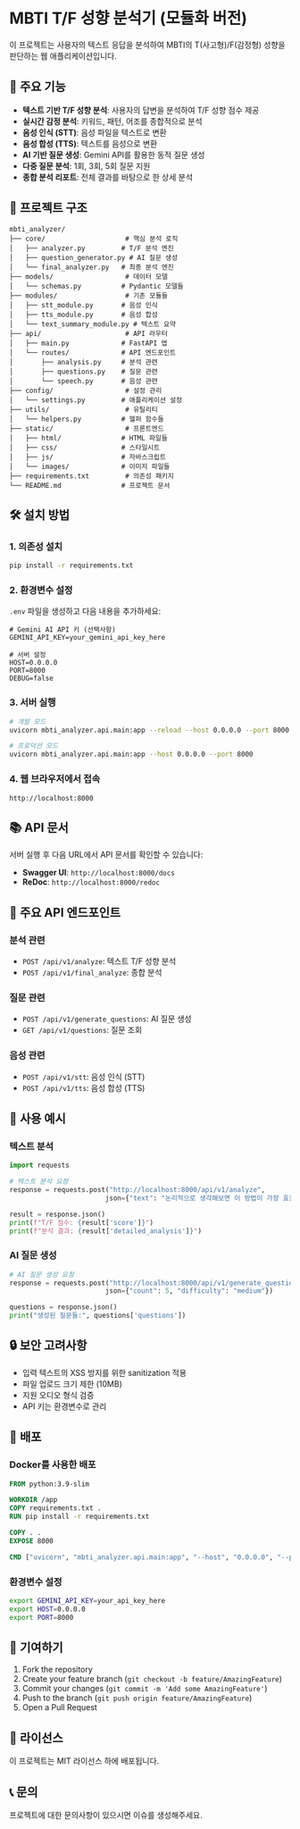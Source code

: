 # MBTI T/F 성향 분석기 (모듈화 버전)

이 프로젝트는 사용자의 텍스트 응답을 분석하여 MBTI의 T(사고형)/F(감정형) 성향을 판단하는 웹 애플리케이션입니다.

## 🚀 주요 기능

- **텍스트 기반 T/F 성향 분석**: 사용자의 답변을 분석하여 T/F 성향 점수 제공
- **실시간 감정 분석**: 키워드, 패턴, 어조를 종합적으로 분석
- **음성 인식 (STT)**: 음성 파일을 텍스트로 변환
- **음성 합성 (TTS)**: 텍스트를 음성으로 변환
- **AI 기반 질문 생성**: Gemini API를 활용한 동적 질문 생성
- **다중 질문 분석**: 1회, 3회, 5회 질문 지원
- **종합 분석 리포트**: 전체 결과를 바탕으로 한 상세 분석

## 📁 프로젝트 구조

```
mbti_analyzer/
├── core/                    # 핵심 분석 로직
│   ├── analyzer.py         # T/F 분석 엔진
│   ├── question_generator.py # AI 질문 생성
│   └── final_analyzer.py   # 최종 분석 엔진
├── models/                  # 데이터 모델
│   └── schemas.py          # Pydantic 모델들
├── modules/                 # 기존 모듈들
│   ├── stt_module.py       # 음성 인식
│   ├── tts_module.py       # 음성 합성
│   └── text_summary_module.py # 텍스트 요약
├── api/                     # API 라우터
│   ├── main.py             # FastAPI 앱
│   └── routes/             # API 엔드포인트
│       ├── analysis.py     # 분석 관련
│       ├── questions.py    # 질문 관련
│       └── speech.py       # 음성 관련
├── config/                  # 설정 관리
│   └── settings.py         # 애플리케이션 설정
├── utils/                   # 유틸리티
│   └── helpers.py          # 헬퍼 함수들
├── static/                  # 프론트엔드
│   ├── html/               # HTML 파일들
│   ├── css/                # 스타일시트
│   ├── js/                 # 자바스크립트
│   └── images/             # 이미지 파일들
├── requirements.txt         # 의존성 패키지
└── README.md               # 프로젝트 문서
```

## 🛠️ 설치 방법

### 1. 의존성 설치

```bash
pip install -r requirements.txt
```

### 2. 환경변수 설정

`.env` 파일을 생성하고 다음 내용을 추가하세요:

```env
# Gemini AI API 키 (선택사항)
GEMINI_API_KEY=your_gemini_api_key_here

# 서버 설정
HOST=0.0.0.0
PORT=8000
DEBUG=false
```

### 3. 서버 실행

```bash
# 개발 모드
uvicorn mbti_analyzer.api.main:app --reload --host 0.0.0.0 --port 8000

# 프로덕션 모드
uvicorn mbti_analyzer.api.main:app --host 0.0.0.0 --port 8000
```

### 4. 웹 브라우저에서 접속

```
http://localhost:8000
```

## 📚 API 문서

서버 실행 후 다음 URL에서 API 문서를 확인할 수 있습니다:

- **Swagger UI**: `http://localhost:8000/docs`
- **ReDoc**: `http://localhost:8000/redoc`

## 🔧 주요 API 엔드포인트

### 분석 관련
- `POST /api/v1/analyze`: 텍스트 T/F 성향 분석
- `POST /api/v1/final_analyze`: 종합 분석

### 질문 관련
- `POST /api/v1/generate_questions`: AI 질문 생성
- `GET /api/v1/questions`: 질문 조회

### 음성 관련
- `POST /api/v1/stt`: 음성 인식 (STT)
- `POST /api/v1/tts`: 음성 합성 (TTS)

## 🎯 사용 예시

### 텍스트 분석

```python
import requests

# 텍스트 분석 요청
response = requests.post("http://localhost:8000/api/v1/analyze", 
                        json={"text": "논리적으로 생각해보면 이 방법이 가장 효율적입니다."})

result = response.json()
print(f"T/F 점수: {result['score']}")
print(f"분석 결과: {result['detailed_analysis']}")
```

### AI 질문 생성

```python
# AI 질문 생성 요청
response = requests.post("http://localhost:8000/api/v1/generate_questions",
                        json={"count": 5, "difficulty": "medium"})

questions = response.json()
print("생성된 질문들:", questions['questions'])
```

## 🔒 보안 고려사항

- 입력 텍스트의 XSS 방지를 위한 sanitization 적용
- 파일 업로드 크기 제한 (10MB)
- 지원 오디오 형식 검증
- API 키는 환경변수로 관리

## 🚀 배포

### Docker를 사용한 배포

```dockerfile
FROM python:3.9-slim

WORKDIR /app
COPY requirements.txt .
RUN pip install -r requirements.txt

COPY . .
EXPOSE 8000

CMD ["uvicorn", "mbti_analyzer.api.main:app", "--host", "0.0.0.0", "--port", "8000"]
```

### 환경변수 설정

```bash
export GEMINI_API_KEY=your_api_key_here
export HOST=0.0.0.0
export PORT=8000
```

## 🤝 기여하기

1. Fork the repository
2. Create your feature branch (`git checkout -b feature/AmazingFeature`)
3. Commit your changes (`git commit -m 'Add some AmazingFeature'`)
4. Push to the branch (`git push origin feature/AmazingFeature`)
5. Open a Pull Request

## 📄 라이선스

이 프로젝트는 MIT 라이선스 하에 배포됩니다.

## 📞 문의

프로젝트에 대한 문의사항이 있으시면 이슈를 생성해주세요. 